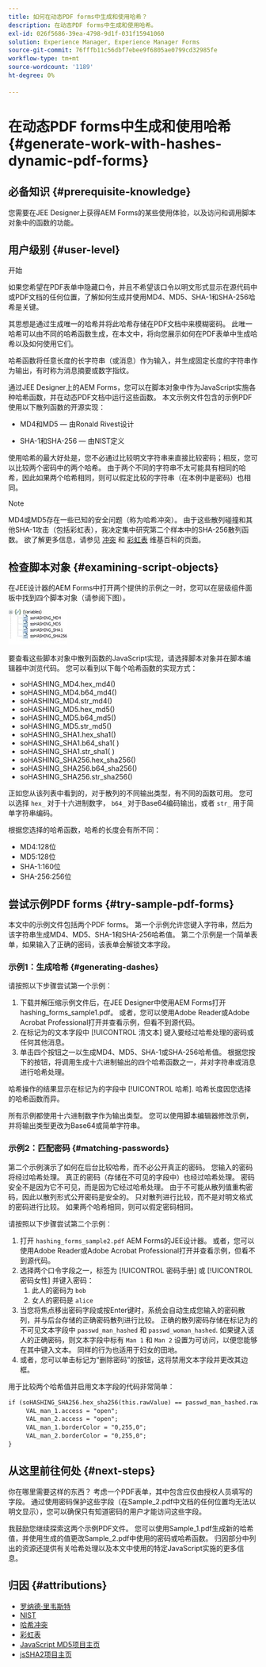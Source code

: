 ```yaml
---
title: 如何在动态PDF forms中生成和使用哈希？
description: 在动态PDF forms中生成和使用哈希。
exl-id: 026f5686-39ea-4798-9d1f-031f15941060
solution: Experience Manager, Experience Manager Forms
source-git-commit: 76fffb11c56dbf7ebee9f6805ae0799cd32985fe
workflow-type: tm+mt
source-wordcount: '1189'
ht-degree: 0%

---
```


# 在动态PDF forms中生成和使用哈希 {#generate-work-with-hashes-dynamic-pdf-forms}

## 必备知识 {#prerequisite-knowledge}

您需要在JEE Designer上获得AEM Forms的某些使用体验，以及访问和调用脚本对象中的函数的功能。

## 用户级别 {#user-level}

开始

如果您希望在PDF表单中隐藏口令，并且不希望该口令以明文形式显示在源代码中或PDF文档的任何位置，了解如何生成并使用MD4、MD5、SHA-1和SHA-256哈希是关键。

其思想是通过生成唯一的哈希并将此哈希存储在PDF文档中来模糊密码。 此唯一哈希可以由不同的哈希函数生成，在本文中，将向您展示如何在PDF表单中生成哈希以及如何使用它们。

哈希函数将任意长度的长字符串（或消息）作为输入，并生成固定长度的字符串作为输出，有时称为消息摘要或数字指纹。

通过JEE Designer上的AEM Forms，您可以在脚本对象中作为JavaScript实施各种哈希函数，并在动态PDF文档中运行这些函数。 本文示例文件包含的示例PDF使用以下散列函数的开源实现：

* MD4和MD5 — 由Ronald Rivest设计

* SHA-1和SHA-256 — 由NIST定义

使用哈希的最大好处是，您不必通过比较明文字符串来直接比较密码；相反，您可以比较两个密码中的两个哈希。 由于两个不同的字符串不太可能具有相同的哈希，因此如果两个哈希相同，则可以假定比较的字符串（在本例中是密码）也相同。

>[!NOTE]
>
>MD4或MD5存在一些已知的安全问题（称为哈希冲突）。 由于这些散列碰撞和其他SHA-1攻击（包括彩虹表），我决定集中研究第二个样本中的SHA-256散列函数。 欲了解更多信息，请参见 [冲突](https://en.wikipedia.org/wiki/Hash_collision) 和 [彩虹表](https://en.wikipedia.org/wiki/Rainbow_table) 维基百科的页面。

## 检查脚本对象 {#examining-script-objects}

在JEE设计器的AEM Forms中打开两个提供的示例之一时，您可以在层级组件面板中找到四个脚本对象（请参阅下图）。

![变量](assets/variables.jpg)

要查看这些脚本对象中散列函数的JavaScript实现，请选择脚本对象并在脚本编辑器中浏览代码。 您可以看到以下每个哈希函数的实现方式：

* soHASHING_MD4.hex_md4()
* soHASHING_MD4.b64_md4()
* soHASHING_MD4.str_md4()
* soHASHING_MD5.hex_md5()
* soHASHING_MD5.b64_md5()
* soHASHING_MD5.str_md5()
* soHASHING_SHA1.hex_sha1()
* soHASHING_SHA1.b64_sha1( )
* soHASHING_SHA1.str_sha1( )
* soHASHING_SHA256.hex_sha256()
* soHASHING_SHA256.b64_sha256()
* soHASHING_SHA256.str_sha256()

正如您从该列表中看到的，对于散列的不同输出类型，有不同的函数可用。 您可以选择 `hex_` 对于十六进制数字， `b64_` 对于Base64编码输出，或者 `str_` 用于简单字符串编码。

根据您选择的哈希函数，哈希的长度会有所不同：

* MD4:128位
* MD5:128位
* SHA-1:160位
* SHA-256:256位

## 尝试示例PDF forms {#try-sample-pdf-forms}

本文中的示例文件包括两个PDF forms。 第一个示例允许您键入字符串，然后为该字符串生成MD4、MD5、SHA-1和SHA-256哈希值。 第二个示例是一个简单表单，如果输入了正确的密码，该表单会解锁文本字段。

### 示例1：生成哈希 {#generating-dashes}

请按照以下步骤尝试第一个示例：

1. 下载并解压缩示例文件后，在JEE Designer中使用AEM Forms打开hashing_forms_sample1.pdf。 或者，您可以使用Adobe Reader或Adobe Acrobat Professional打开并查看示例，但看不到源代码。
1. 在标记为的文本字段中 [!UICONTROL 清文本] 键入要经过哈希处理的密码或任何其他消息。
1. 单击四个按钮之一以生成MD4、MD5、SHA-1或SHA-256哈希值。 根据您按下的按钮，将调用生成十六进制输出的四个哈希函数之一，并对字符串或消息进行哈希处理。

哈希操作的结果显示在标记为的字段中 [!UICONTROL 哈希]. 哈希长度因您选择的哈希函数而异。

所有示例都使用十六进制数字作为输出类型。 您可以使用脚本编辑器修改示例，并将输出类型更改为Base64或简单字符串。

### 示例2：匹配密码 {#matching-passwords}

第二个示例演示了如何在后台比较哈希，而不必公开真正的密码。 您输入的密码将经过哈希处理。 真正的密码（存储在不可见的字段中）也经过哈希处理。 密码安全不是因为它不可见，而是因为它经过哈希处理。 由于不可能从散列值重构密码，因此以散列形式公开密码是安全的。 只对散列进行比较，而不是对明文格式的密码进行比较。 如果两个哈希相同，则可以假定密码相同。

请按照以下步骤尝试第二个示例：

1. 打开 `hashing_forms_sample2.pdf` AEM Forms的JEE设计器。 或者，您可以使用Adobe Reader或Adobe Acrobat Professional打开并查看示例，但看不到源代码。
1. 选择两个口令字段之一，标签为 [!UICONTROL 密码手册] 或 [!UICONTROL 密码女性] 并键入密码：
   1. 此人的密码为 `bob`
   1. 女人的密码是 `alice`
1. 当您将焦点移出密码字段或按Enter键时，系统会自动生成您输入的密码散列，并与后台存储的正确密码散列进行比较。 正确的散列密码存储在标记为的不可见文本字段中 `passwd_man_hashed` 和 `passwd_woman_hashed`. 如果键入该人的正确密码，则文本字段中标有 `Man 1` 和 `Man 2` 设置为可访问，以便您能够在其中键入文本。 同样的行为也适用于妇女的田地。
1. 或者，您可以单击标记为“删除密码”的按钮，这将禁用文本字段并更改其边框。

用于比较两个哈希值并启用文本字段的代码非常简单：

```xml
if (soHASHING_SHA256.hex_sha256(this.rawValue) == passwd_man_hashed.rawValue){
     VAL_man_1.access = "open";
     VAL_man_2.access = "open";
     VAL_man_1.borderColor = "0,255,0";
     VAL_man_2.borderColor = "0,255,0";
}
```

## 从这里前往何处 {#next-steps}

你在哪里需要这样的东西？ 考虑一个PDF表单，其中包含应仅由授权人员填写的字段。 通过使用密码保护这些字段（在Sample_2.pdf中文档的任何位置均无法以明文显示），您可以确保只有知道密码的用户才能访问这些字段。

我鼓励您继续探索这两个示例PDF文件。  您可以使用Sample_1.pdf生成新的哈希值，并使用生成的值更改Sample_2.pdf中使用的密码或哈希函数。  归因部分中列出的资源还提供有关哈希处理以及本文中使用的特定JavaScript实施的更多信息。

## 归因 {#attributions}

* [罗纳德·里韦斯特](https://en.wikipedia.org/wiki/Ron_Rivest)
* [NIST](https://csrc.nist.gov/projects/cryptographic-standards-and-guidelines)
* [哈希冲突](https://en.wikipedia.org/wiki/Hash_collision)
* [彩虹表](https://en.wikipedia.org/wiki/Rainbow_table)
* [JavaScript MD5项目主页](https://pajhome.org.uk/crypt/md5/)
* [jsSHA2项目主页](https://anmar.eu.org/projects/jssha2/)
